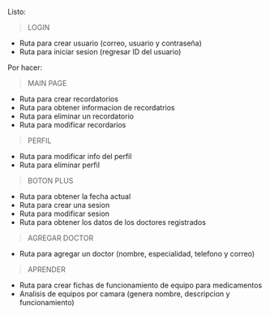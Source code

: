 Listo:

> LOGIN
- Ruta para crear usuario (correo, usuario y contraseña)
- Ruta para iniciar sesion (regresar ID del usuario)

Por hacer:

> MAIN PAGE
- Ruta para crear recordatorios
- Ruta para obtener informacion de recordatrios
- Ruta para eliminar un recordatorio
- Ruta para modificar recordarios

> PERFIL
- Ruta para modificar info del perfil
- Ruta para eliminar perfil

> BOTON PLUS
- Ruta para obtener la fecha actual
- Ruta para crear una sesion
- Ruta para modificar sesion
- Ruta para obtener los datos de los doctores registrados

> AGREGAR DOCTOR
- Ruta para agregar un doctor (nombre, especialidad, telefono y correo)

> APRENDER
- Ruta para crear fichas de funcionamiento de equipo para medicamentos
- Analisis de equipos por camara (genera nombre, descripcion y funcionamiento)
